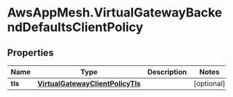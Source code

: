 # AwsAppMesh.VirtualGatewayBackendDefaultsClientPolicy

## Properties

Name | Type | Description | Notes
------------ | ------------- | ------------- | -------------
**tls** | [**VirtualGatewayClientPolicyTls**](VirtualGatewayClientPolicyTls.md) |  | [optional] 


